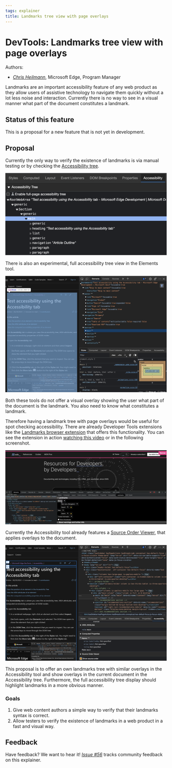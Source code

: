```yaml
---
tags: explainer
title: Landmarks tree view with page overlays
---
```


# DevTools: Landmarks tree view with page overlays

Authors:
 - *[Chris Heilmann](https://github.com/codepo8)*, Microsoft Edge, Program Manager

Landmarks are an important accessibility feature of any web product as they allow users of assistive technology to navigate them quickly without a lot less noise and interaction. Currently there is no way to see in a visual manner what part of the document constitutes a landmark.

## Status of this feature

This is a proposal for a new feature that is not yet in development.

## Proposal

Currently the only way to verify the existence of landmarks is via manual testing or by checking the  [Accessibility tree](https://docs.microsoft.com/en-us/microsoft-edge/devtools-guide-chromium/accessibility/accessibility-tab).

![Accessibility tree showing a main element](accessibility-main-element.png)

There is also an experimental, full accessibility tree view in the Elements tool.

![Full accessibility tree replacing the DOM tree in the elements tool](full-accessibility-tree.png)

Both these tools do not offer a visual overlay showing the user what part of the document is the landmark. You also need to know what constitutes a landmark.

Therefore having a landmark tree with page overlays would be useful for spot checking accessibility. There are already Developer Tools extensions like the [Landmarks browser extension](http://matatk.agrip.org.uk/landmarks/) that offers this functionality. You can see the extension in action [watching this video](https://user-images.githubusercontent.com/13508/168231108-6c39335a-eb19-4e9f-be04-5fb35ea208ff.mp4) or in the following screenshot.

![Extension showing the landmarks tree and the highlighted corresponding section in the live site](extension-overlay.png)

Currently the Accessibility tool already features a [Source Order Viewer](https://docs.microsoft.com/microsoft-edge/devtools-guide-chromium/accessibility/test-tab-key-source-order-viewer), that applies overlays to the document.

![Source order viewer showing the source order as an overlay in the document](source-order-viewer.png)

This proposal is to offer an own landmarks tree with similar overlays in the Accessibility tool and show overlays in the current document in the Accessibility tree. Furthermore, the full accessibility tree display should highlight landmarks in a more obvious manner.

### Goals

1. Give web content authors a simple way to verify that their landmarks syntax is correct.
1. Allow testers to verify the existence of landmarks in a web product in a fast and visual way.

## Feedback
Have feedback? We want to hear it! *[Issue #56](https://github.com/MicrosoftEdge/DevTools/issues/56)* tracks community feedback on this explainer.